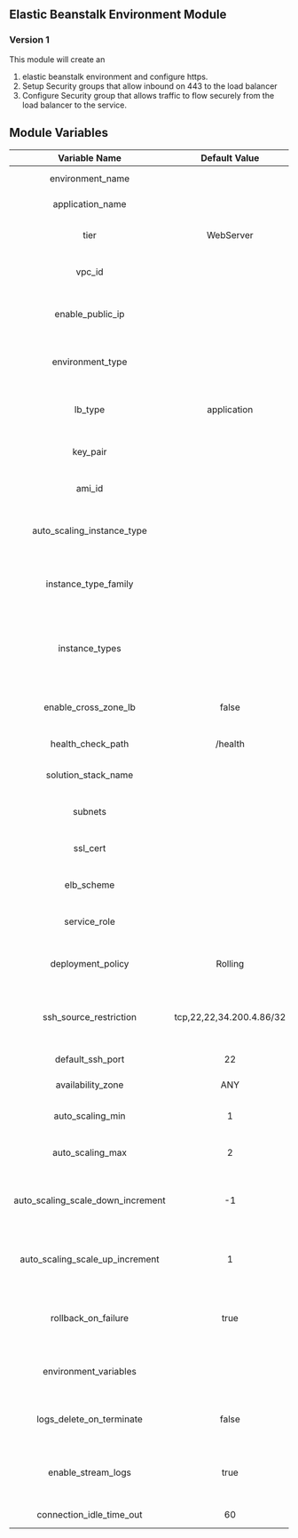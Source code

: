 ## Elastic Beanstalk Environment Module
### Version 1
This module will create an 
1. elastic beanstalk environment and configure https. 
2. Setup Security groups that allow inbound on 443 to the load balancer 
3. Configure Security group that allows traffic to flow securely from the load balancer to the service.

## Module Variables

| Variable Name | Default Value | Description |
| :--: | :--: | :--: |
| environment_name |  | Name of EB Environment |
| application_name |  | Name of EB Application |
| tier |  WebServer | Type of EB tier (Worker, WebServer) |
| vpc_id | | VPC your EB Application will run in |
| enable_public_ip |  | If your EB server should have a public IP |
| environment_type | | Type of EB environment e.g. LoadBalanced |
| lb_type | application | Type of Load Balancer e.g. application, classic |
| key_pair | | Key pair used to SSH onto server |
| ami_id | | Id of AMI used by EB Environment |
| auto_scaling_instance_type | | EC2 type used by EB Environment e.g. t2.small |
| instance_type_family | | EC2 instance family type used by EB Environment e.g. t2|
| instance_types | | EC2 instance types allowed to be provisioned by EB Environment| 
| enable_cross_zone_lb | false | Allow Load Balancer to balancer across AZ's |
| health_check_path | /health | Path used for health check |
| solution_stack_name | | Solution stack used by EB Environment |
| subnets | | Subnet EB Environment will run in|
| ssl_cert | | SSL cert used for traffic on port 443 |
| elb_scheme | | Schema used by EB Environment | 
| service_role | | IAM role used by EB Environment | 
| deployment_policy | Rolling | Deployment policy used by EB Environment |
| ssh_source_restriction | tcp,22,22,34.200.4.86/32 | port and IP restrictions by EB Environment EC2 |
| default_ssh_port | 22 | Port used for ssh |
| availability_zone | ANY | AZ's used for auto scaling |
| auto_scaling_min | 1 |  Min number of running instances |
| auto_scaling_max | 2 | Max number of running instances |
| auto_scaling_scale_down_increment | -1 | Amount decreased by at a time when scaling down|
| auto_scaling_scale_up_increment | 1 | Amount increased by at a time when scaling up|
| rollback_on_failure |  true | Roll back if deployment to EB Environment fails |
| environment_variables | | Map of EB Environment's environment variables |
| logs_delete_on_terminate | false | delete logs when EB envrionment is terminated |
| enable_stream_logs | true | Allow EB Environment logs to be streamed to cloudwatch|
|connection_idle_time_out| 60| Load balancer timeout |